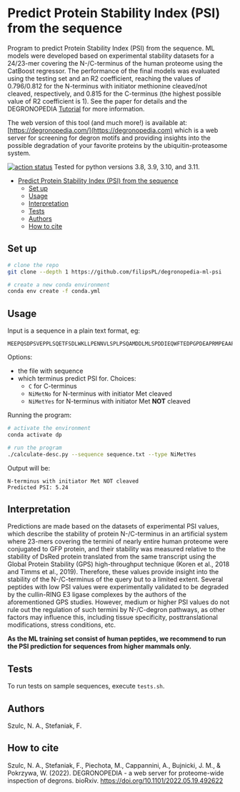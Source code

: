 Predict Protein Stability Index (PSI) from the sequence
================

Program to predict Protein Stability Index (PSI) from the sequence. ML models were developed based on experimental stability datasets for a 24/23-mer covering the N-/C-terminus of the human proteome using the CatBoost regressor. The performance of the final models was evaluated using the testing set and an R2 coefficient, reaching the values of 0.796/0.812 for the N-terminus with initiator methionine cleaved/not cleaved, respectively, and 0.815 for the C-terminus (the highest possible value of R2 coefficient is 1). See the paper for details and the DEGRONOPEDIA [Tutorial](https://degronopedia.com/degronopedia/tutorial#ML) for more information.

The web version of this tool (and much more!) is available at: [https://degronopedia.com/](https://degronopedia.com) which is a web server for screening for degron motifs and providing insights into the possible degradation of your favorite proteins by the ubiquitin-proteasome system.

[![action status](https://github.com/filipsPL/degronopedia-ml-psi/actions/workflows/thefirst.yml/badge.svg)](https://github.com/filipsPL/degronopedia-ml-psi/actions/workflows/thefirst.yml) Tested for python versions 3.8, 3.9, 3.10, and 3.11.

- [Predict Protein Stability Index (PSI) from the sequence](#predict-protein-stability-index-psi-from-the-sequence)
  - [Set up](#set-up)
  - [Usage](#usage)
  - [Interpretation](#interpretation)
  - [Tests](#tests)
  - [Authors](#authors)
  - [How to cite](#how-to-cite)

## Set up

```sh
# clone the repo
git clone --depth 1 https://github.com/filipsPL/degronopedia-ml-psi

# create a new conda environment
conda env create -f conda.yml
```

## Usage

Input is a sequence in a plain text format, eg:

```text
MEEPQSDPSVEPPLSQETFSDLWKLLPENNVLSPLPSQAMDDLMLSPDDIEQWFTEDPGPDEAPRMPEAAPPVAPAPAAPTPAAPAPAPSWPLSSSVPSQKTYQGSYGFRLGFLHSGTAKSVTCTYSPALNKMFCQLAKTCPVQLWVDSTPPPGTRVRAMAIYKQSQHMTEVVRRCPHHERCSDSDGLAPPQHLIRVEGNLRVEYLDDRNTFRHSVVVPYEPPEVGSDCTTIHYNYMCNSSCMGGMNRRPILTIITLEDSSGNLLGRNSFEVRVCACPGRDRRT
```

Options:

- the file with sequence
- which terminus predict PSI for. Choices:
  - `C` for C-terminus
  - `NiMetNo` for N-terminus with initiator Met cleaved
  - `NiMetYes` for N-terminus with initiator Met **NOT** cleaved

Running the program:

```sh
# activate the environment
conda activate dp

# run the program
./calculate-desc.py --sequence sequence.txt --type NiMetYes
```

Output will be:

```text
N-terminus with initiator Met NOT cleaved
Predicted PSI: 5.24
```

## Interpretation

Predictions are made based on the datasets of experimental PSI values, which describe the stability of protein N-/C-terminus in an artificial system where 23-mers covering the termini of nearly entire human proteome were conjugated to GFP protein, and their stability was measured relative to the stability of DsRed protein translated from the same transcript using the Global Protein Stability (GPS) high-throughput technique (Koren et al., 2018 and Timms et al., 2019). Therefore, these values provide insight into the stability of the N-/C-terminus of the query but to a limited extent. Several peptides with low PSI values were experimentally validated to be degraded by the cullin-RING E3 ligase complexes by the authors of the aforementioned GPS studies. However, medium or higher PSI values do not rule out the regulation of such termini by N-/C-degron pathways, as other factors may influence this, including tissue specificity, posttranslational modifications, stress conditions, etc.

**As the ML training set consist of human peptides, we recommend to run the PSI prediction for sequences from higher mammals only.**

## Tests

To run tests on sample sequences, execute `tests.sh`.

## Authors

Szulc, N. A., Stefaniak, F.

## How to cite

Szulc, N. A., Stefaniak, F., Piechota, M., Cappannini, A., Bujnicki, J. M., & Pokrzywa, W. (2022). DEGRONOPEDIA - a web server for proteome-wide inspection of degrons. bioRxiv. <https://doi.org/10.1101/2022.05.19.492622>
